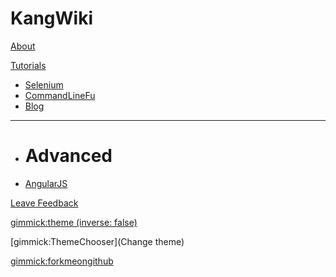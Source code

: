# KangWiki

[About](index.md)

[Tutorials]()

  * [Selenium](tutorials/selenium/index.md)  
  * [CommandLineFu](tutorials/commandlinefu/index.md)
  * [Blog](tutorials/travelogue/index.md)
  - - - -
  * # Advanced
  * [AngularJS](tutorials/ng/index.md)
  

[Leave Feedback](feedback.md)






[gimmick:theme (inverse: false)](spacelab)

[gimmick:ThemeChooser](Change theme)
<!-- [gimmick:TwitterFollow](@timodoerr)
 -->

[gimmick:forkmeongithub](http://github.com/Dynalon/mdwiki/)
<!-- [gimmick:Disqus](kangondisqus) -->
